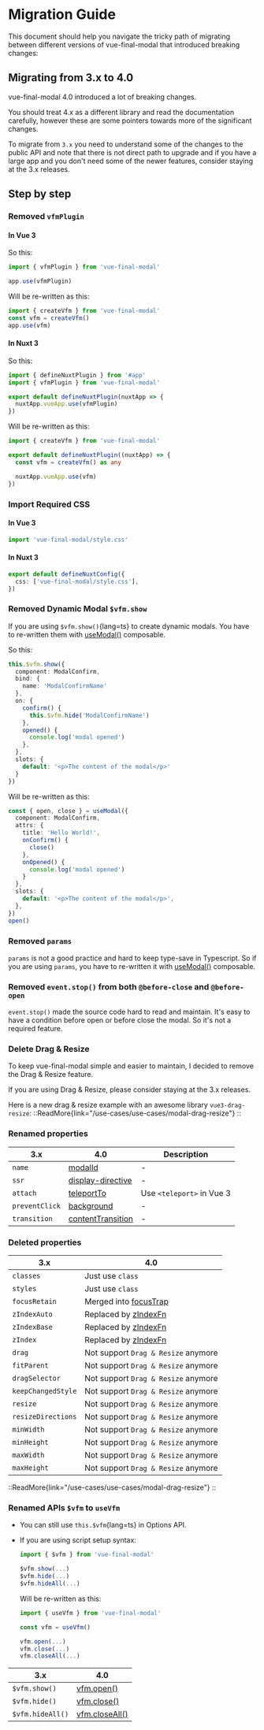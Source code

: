 # Migration Guide

This document should help you navigate the tricky path of migrating between different versions of vue-final-modal that introduced breaking changes:

## Migrating from 3.x to 4.0

vue-final-modal 4.0 introduced a lot of breaking changes.

You should treat 4.x as a different library and read the documentation carefully, however these are some pointers towards more of the significant changes.

To migrate from `3.x` you need to understand some of the changes to the public API and note that there is not direct path to upgrade and if you have a large app and you don't need some of the newer features, consider staying at the 3.x releases.

## Step by step

### Removed `vfmPlugin`

#### In Vue 3

So this:

```ts [main.ts]
import { vfmPlugin } from 'vue-final-modal'

app.use(vfmPlugin)
```

Will be re-written as this:

```ts [main.ts]
import { createVfm } from 'vue-final-modal'
const vfm = createVfm()
app.use(vfm)
```

#### In Nuxt 3

So this:

```ts [./plugins/vue-final-modal.ts]
import { defineNuxtPlugin } from '#app'
import { vfmPlugin } from 'vue-final-modal'

export default defineNuxtPlugin(nuxtApp => {
  nuxtApp.vueApp.use(vfmPlugin)
})
```

Will be re-written as this:

```ts [./plugins/vue-final-modal.ts]
import { createVfm } from 'vue-final-modal'

export default defineNuxtPlugin((nuxtApp) => {
  const vfm = createVfm() as any

  nuxtApp.vueApp.use(vfm)
})
```

### Import Required CSS

#### In Vue 3

```ts [main.ts]
import 'vue-final-modal/style.css'
```

#### In Nuxt 3

```ts [./nuxt.config.ts]
export default defineNuxtConfig({
  css: ['vue-final-modal/style.css'],
})
```

### Removed Dynamic Modal `$vfm.show`

If you are using `$vfm.show()`{lang=ts} to create dynamic modals. You have to re-written them with [useModal()](/api/composables/use-modal) composable.

So this:

```ts
this.$vfm.show({
  component: ModalConfirm,
  bind: {
    name: 'ModalConfirmName'
  },
  on: {
    confirm() {
      this.$vfm.hide('ModalConfirmName')
    },
    opened() {
      console.log('modal opened')
    },
  },
  slots: {
    default: '<p>The content of the modal</p>'
  }
})
```

Will be re-written as this:

```ts
const { open, close } = useModal({
  component: ModalConfirm,
  attrs: {
    title: 'Hello World!',
    onConfirm() {
      close()
    },
    onOpened() {
      console.log('modal opened')
    }
  },
  slots: {
    default: '<p>The content of the modal</p>',
  },
})
open()
```

### Removed `params`

`params` is not a good practice and hard to keep type-save in Typescript.
So if you are using `params`, you have to re-written it with [useModal()](/api/composables/use-modal) composable.

### Removed `event.stop()` from both `@before-close` and `@before-open`

`event.stop()` made the source code hard to read and maintain.
It's easy to have a condition before open or before close the modal. So it's not a required feature.

### Delete Drag & Resize

To keep vue-final-modal simple and easier to maintain, I decided to remove the Drag & Resize feature.

If you are using Drag & Resize, please consider staying at the 3.x releases.

Here is a new drag & resize example with an awesome library `vue3-drag-resize`:
::ReadMore{link="/use-cases/use-cases/modal-drag-resize"}
::

### Renamed properties

| 3.x            | 4.0                                                                    | Description               |
| -------------- | ---------------------------------------------------------------------- | ------------------------- |
| `name`         | [modalId](/api/components/vue-final-modal#modalid)                     | -                         |
| `ssr`          | [display-directive](/api/components/vue-final-modal#displaydirective)  | -                         |
| `attach`       | [teleportTo](/api/components/vue-final-modal#teleportto)               | Use `<teleport>` in Vue 3 |
| `preventClick` | [background](/api/components/vue-final-modal#background)               | -                         |
| `transition`   | [contentTransition](/api/components/vue-final-modal#contenttransition) | -                         |

### Deleted properties

| 3.x                | 4.0                                                                |
| ------------------ | ------------------------------------------------------------------ |
| `classes`          | Just use `class`                                                   |
| `styles`           | Just use `class`                                                   |
| `focusRetain`      | Merged into [focusTrap](/api/components/vue-final-modal#focustrap) |
| `zIndexAuto`       | Replaced by [zIndexFn](/api/components/vue-final-modal#zindexfn)   |
| `zIndexBase`       | Replaced by [zIndexFn](/api/components/vue-final-modal#zindexfn)   |
| `zIndex`           | Replaced by [zIndexFn](/api/components/vue-final-modal#zindexfn)   |
| `drag`             | Not support `Drag & Resize` anymore                                |
| `fitParent`        | Not support `Drag & Resize` anymore                                |
| `dragSelector`     | Not support `Drag & Resize` anymore                                |
| `keepChangedStyle` | Not support `Drag & Resize` anymore                                |
| `resize`           | Not support `Drag & Resize` anymore                                |
| `resizeDirections` | Not support `Drag & Resize` anymore                                |
| `minWidth`         | Not support `Drag & Resize` anymore                                |
| `minHeight`        | Not support `Drag & Resize` anymore                                |
| `maxWidth`         | Not support `Drag & Resize` anymore                                |
| `maxHeight`        | Not support `Drag & Resize` anymore                                |

::ReadMore{link="/use-cases/use-cases/modal-drag-resize"}
::

### Renamed APIs `$vfm` to `useVfm`

- You can still use `this.$vfm`{lang=ts} in Options API.
- If you are using script setup syntax:
  ```ts
  import { $vfm } from 'vue-final-modal'

  $vfm.show(...)
  $vfm.hide(...)
  $vfm.hideAll(...)
  ```

  Will be re-written as this:

  ```ts
  import { useVfm } from 'vue-final-modal'

  const vfm = useVfm()

  vfm.open(...)
  vfm.close(...)
  vfm.closeAll(...)
  ```

| 3.x              | 4.0                                                                                                                        |
| ---------------- | -------------------------------------------------------------------------------------------------------------------------- |
| `$vfm.show()`    | [vfm.open()]([/api/components/vue-final-modal#modalid](http://localhost:3000/api/composables/use-vfm#functions))           |
| `$vfm.hide()`    | [vfm.close()]([/api/components/vue-final-modal#displaydirective](http://localhost:3000/api/composables/use-vfm#functions)) |
| `$vfm.hideAll()` | [vfm.closeAll()]([/api/components/vue-final-modal#teleportto](http://localhost:3000/api/composables/use-vfm#functions))    |